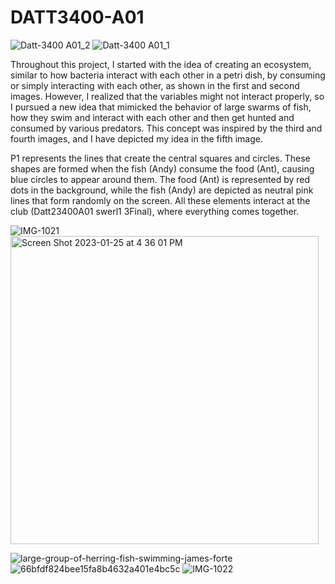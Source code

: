 # DATT3400-A01
![Datt-3400 A01_2](https://user-images.githubusercontent.com/122418286/217448283-917f437d-1363-46a4-973f-346710940170.png)
![Datt-3400 A01_1](https://user-images.githubusercontent.com/122418286/217448296-af420abd-ccc4-4d3c-b97d-718bcaf37509.png)

Throughout this project, I started with the idea of creating an ecosystem, similar to how bacteria interact with each other in a petri dish, by consuming or simply interacting with each other, as shown in the first and second images. However, I realized that the variables might not interact properly, so I pursued a new idea that mimicked the behavior of large swarms of fish, how they swim and interact with each other and then get hunted and consumed by various predators. This concept was inspired by the third and fourth images, and I have depicted my idea in the fifth image.

P1 represents the lines that create the central squares and circles. These shapes are formed when the fish (Andy) consume the food (Ant), causing blue circles to appear around them. The food (Ant) is represented by red dots in the background, while the fish (Andy) are depicted as neutral pink lines that form randomly on the screen. All these elements interact at the club (Datt23400A01 swerl1 3Final), where everything comes together.

![IMG-1021](https://user-images.githubusercontent.com/122418286/217447614-2a33f5e7-d868-4c27-bcad-685d3a5cdb6b.jpg)
<img width="493" alt="Screen Shot 2023-01-25 at 4 36 01 PM" src="https://user-images.githubusercontent.com/122418286/217447717-0cc2e1f5-c867-4f05-9a01-701e3790e420.png">

![large-group-of-herring-fish-swimming-james-forte](https://user-images.githubusercontent.com/122418286/217447933-cf22dc48-37e2-444b-9a4e-0dd29a1ca0f8.jpg)
![66bfdf824bee15fa8b4632a401e4bc5c](https://user-images.githubusercontent.com/122418286/217447944-aca79bbe-844a-48fa-852c-64108c61136b.jpg)
![IMG-1022](https://user-images.githubusercontent.com/122418286/217447982-2dbb6e67-c3ab-4505-95c3-402eb9636479.jpg)
